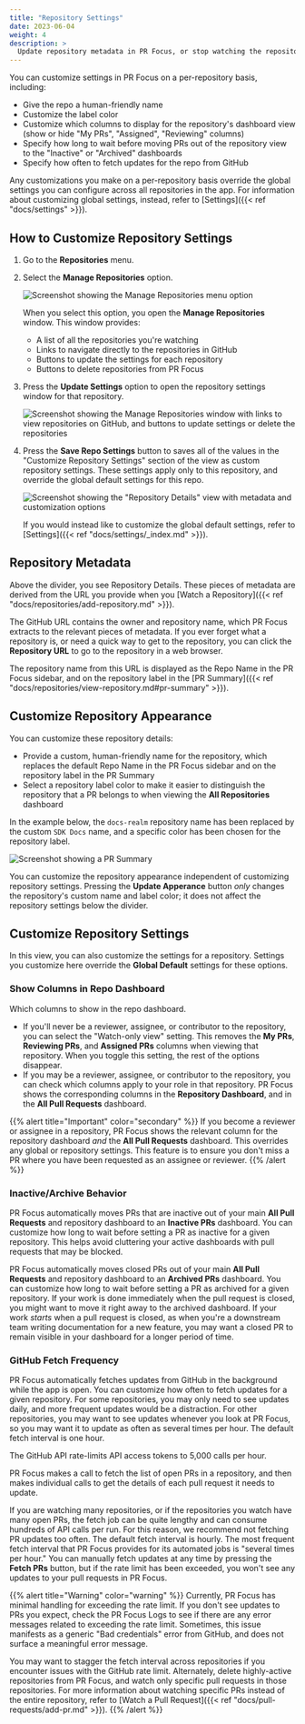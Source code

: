 ```yaml
---
title: "Repository Settings"
date: 2023-06-04
weight: 4
description: >
  Update repository metadata in PR Focus, or stop watching the repository.
---
```


You can customize settings in PR Focus on a per-repository basis, including:

- Give the repo a human-friendly name
- Customize the label color
- Customize which columns to display for the repository's dashboard view (show or hide "My PRs", "Assigned", "Reviewing" columns)
- Specify how long to wait before moving PRs out of the repository view to the "Inactive" or "Archived" dashboards
- Specify how often to fetch updates for the repo from GitHub

Any customizations you make on a per-repository basis override the global settings you can configure across all repositories in the app. For information about customizing global settings, instead, refer to [Settings]({{< ref "docs/settings" >}}).

## How to Customize Repository Settings

1. Go to the **Repositories** menu.
2. Select the **Manage Repositories** option.

   ![Screenshot showing the Manage Repositories menu option](/images/manage-repositories-menu-option.png)

   When you select this option, you open the **Manage Repositories** window. This window provides:

   - A list of all the repositories you're watching
   - Links to navigate directly to the repositories in GitHub
   - Buttons to update the settings for each repository
   - Buttons to delete repositories from PR Focus

3. Press the **Update Settings** option to open the repository settings window for that repository.

   ![Screenshot showing the Manage Repositories window with links to view repositories on GitHub, and buttons to update settings or delete the repositories](/images/manage-repositories.png)

4. Press the **Save Repo Settings** button to saves all of the values in the "Customize Repository Settings" section of the view as custom repository settings. These settings apply only to this repository, and override the global default settings for this repo.

   ![Screenshot showing the "Repository Details" view with metadata and customization options](/images/repo-details-view.png)

   If you would instead like to customize the global default settings, refer to [Settings]({{< ref "docs/settings/_index.md" >}}).

## Repository Metadata

Above the divider, you see Repository Details. These pieces of metadata are derived from the URL you provide when you [Watch a Repository]({{< ref "docs/repositories/add-repository.md" >}}).

The GitHub URL contains the owner and repository name, which PR Focus extracts to the relevant pieces of metadata. If you ever forget what a repository is, or need a quick way to get to the repository, you can click the **Repository URL** to go to the repository in a web browser.

The repository name from this URL is displayed as the Repo Name in the PR Focus sidebar, and on the repository label in the [PR Summary]({{< ref "docs/repositories/view-repository.md#pr-summary" >}}).

## Customize Repository Appearance

You can customize these repository details:

- Provide a custom, human-friendly name for the repository, which replaces the default Repo Name in the PR Focus sidebar and on the repository label in the PR Summary
- Select a repository label color to make it easier to distinguish the repository that a PR belongs to when viewing the **All Repositories** dashboard

In the example below, the `docs-realm` repository name has been replaced by the custom `SDK Docs` name, and a specific color has been chosen for the repository label.

![Screenshot showing a PR Summary](/images/pr-summary.png)

You can customize the repository appearance independent of customizing repository settings. Pressing the **Update Apperance** button *only* changes the repository's custom name and label color; it does not affect the repository settings below the divider.

## Customize Repository Settings

In this view, you can also customize the settings for a repository. Settings you customize here override the **Global Default** settings for these options. 

### Show Columns in Repo Dashboard

Which columns to show in the repo dashboard.

- If you'll never be a reviewer, assignee, or contributor to the repository, you can select the "Watch-only view" setting. This removes the **My PRs**, **Reviewing PRs**, and **Assigned PRs** columns when viewing that repository. When you toggle this setting, the rest of the options disappear.
- If you may be a reviewer, assignee, or contributor to the repository, you can check which columns apply to your role in that repository. PR Focus shows the corresponding columns in the **Repository Dashboard**, and in the **All Pull Requests** dashboard.

{{% alert title="Important" color="secondary" %}}
If you become a reviewer or assignee in a repository, PR Focus shows the relevant column for the repository dashboard *and* the **All Pull Requests** dashboard. This overrides any global or repository settings. This feature is to ensure you don't miss a PR where you have been requested as an assignee or reviewer.
{{% /alert %}}

### Inactive/Archive Behavior

PR Focus automatically moves PRs that are inactive out of your main **All Pull Requests** and repository dashboard to an **Inactive PRs** dashboard. You can customize how long to wait before setting a PR as inactive for a given repository. This helps avoid cluttering your active dashboards with pull requests that may be blocked.

PR Focus automatically moves closed PRs out of your main **All Pull Requests** and repository dashboard to an **Archived PRs** dashboard. You can customize how long to wait before setting a PR as archived for a given repository. If your work is done immediately when the pull request is closed, you might want to move it right away to the archived dashboard. If your work *starts* when a pull request is closed, as when you're a downstream team writing documentation for a new feature, you may want a closed PR to remain visible in your dashboard for a longer period of time.

### GitHub Fetch Frequency

PR Focus automatically fetches updates from GitHub in the background while the app is open. You can customize how often to fetch updates for a given repository. For some repositories, you may only need to see updates daily, and more frequent updates would be a distraction. For other repositories, you may want to see updates whenever you look at PR Focus, so you may want it to update as often as several times per hour. The default fetch interval is one hour.

The GitHub API rate-limits API access tokens to 5,000 calls per hour. 

PR Focus makes a call to fetch the list of open PRs in a repository, and then makes individual calls to get the details of each pull request it needs to update.

If you are watching many repositories, or if the repositories you watch have many open PRs, the fetch job can be quite lengthy and can consume hundreds of API calls per run. For this reason, we recommend not fetching PR updates too often. The default fetch interval is hourly. The most frequent fetch interval that PR Focus provides for its automated jobs is "several times per hour." You can manually fetch updates at any time by pressing the **Fetch PRs** button, but if the rate limit has been exceeded, you won't see any updates to your pull requests in PR Focus.

{{% alert title="Warning" color="warning" %}}
Currently, PR Focus has minimal handling for exceeding the rate limit. If you don't see updates to PRs you expect, check the PR Focus Logs to see if there are any error messages related to exceeding the rate limit. Sometimes, this issue manifests as a generic "Bad credentials" error from GitHub, and does not surface a meaningful error message.

You may want to stagger the fetch interval across repositories if you encounter issues with the GitHub rate limit. Alternately, delete highly-active repositories from PR Focus, and watch only specific pull requests in those repositories. For more information about watching specific PRs instead of the entire repository, refer to [Watch a Pull Request]({{< ref "docs/pull-requests/add-pr.md" >}}).
{{% /alert %}}
